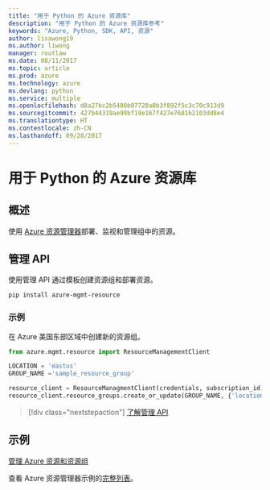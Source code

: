 ```yaml
---
title: "用于 Python 的 Azure 资源库"
description: "用于 Python 的 Azure 资源库参考"
keywords: "Azure, Python, SDK, API, 资源"
author: lisawong19
ms.author: liwong
manager: routlaw
ms.date: 08/11/2017
ms.topic: article
ms.prod: azure
ms.technology: azure
ms.devlang: python
ms.service: multiple
ms.openlocfilehash: d8a27bc2b5480b07728a0b3f892f5c3c70c913d9
ms.sourcegitcommit: 427b44319ae99bf19e167f427e7681b2103dd8e4
ms.translationtype: HT
ms.contentlocale: zh-CN
ms.lasthandoff: 09/28/2017
---
```

# <a name="azure-resources-libraries-for-python"></a>用于 Python 的 Azure 资源库

## <a name="overview"></a>概述 
使用 [Azure 资源管理器](https://docs.microsoft.com/en-us/azure/azure-resource-manager/resource-group-overview)部署、监视和管理组中的资源。

## <a name="management-api"></a>管理 API
使用管理 API 通过模板创建资源组和部署资源。

```bash
pip install azure-mgmt-resource
```
### <a name="example"></a>示例 
在 Azure 美国东部区域中创建新的资源组。

```python
from azure.mgmt.resource import ResourceManagementClient

LOCATION = 'eastus'
GROUP_NAME ='sample_resource_group'

resource_client = ResourceManagmentClient(credentials, subscription_id)
resource_client.resource_groups.create_or_update(GROUP_NAME, {'location': LOCATION})
```

> [!div class="nextstepaction"]
> [了解管理 API](/python/api/overview/azure/azure.mgmt.resource)

## <a name="samples"></a>示例
[管理 Azure 资源和资源组](https://github.com/Azure-Samples/resource-manager-python-resources-and-groups)

查看 Azure 资源管理器示例的[完整列表](https://azure.microsoft.com/resources/samples/?platform=python&term=resource)。
